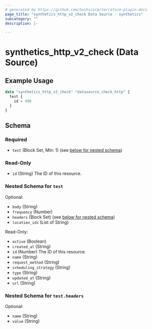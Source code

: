 ```yaml
---
# generated by https://github.com/hashicorp/terraform-plugin-docs
page_title: "synthetics_http_v2_check Data Source - synthetics"
subcategory: ""
description: |-
  
---
```


# synthetics_http_v2_check (Data Source)



## Example Usage

```terraform
data "synthetics_http_v2_check" "datasource_check_http" {
  test {
    id = 490
  }
}
```

<!-- schema generated by tfplugindocs -->
## Schema

### Required

- `test` (Block Set, Min: 1) (see [below for nested schema](#nestedblock--test))

### Read-Only

- `id` (String) The ID of this resource.

<a id="nestedblock--test"></a>
### Nested Schema for `test`

Optional:

- `body` (String)
- `frequency` (Number)
- `headers` (Block Set) (see [below for nested schema](#nestedblock--test--headers))
- `location_ids` (List of String)

Read-Only:

- `active` (Boolean)
- `created_at` (String)
- `id` (Number) The ID of this resource.
- `name` (String)
- `request_method` (String)
- `scheduling_strategy` (String)
- `type` (String)
- `updated_at` (String)
- `url` (String)

<a id="nestedblock--test--headers"></a>
### Nested Schema for `test.headers`

Optional:

- `name` (String)
- `value` (String)


